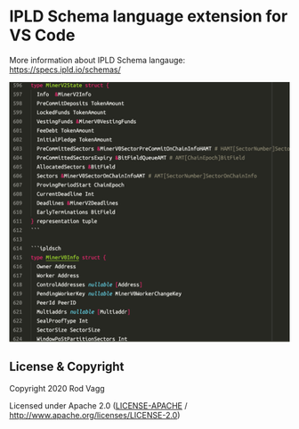 # IPLD Schema language extension for VS Code

More information about IPLD Schema langauge: https://specs.ipld.io/schemas/

![Example highlighting](example.png)

## License & Copyright

Copyright 2020 Rod Vagg

Licensed under Apache 2.0 ([LICENSE-APACHE](LICENSE-APACHE) / http://www.apache.org/licenses/LICENSE-2.0)
